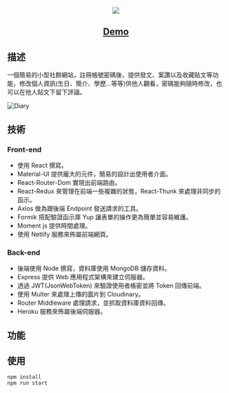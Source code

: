 <a href="https://determined-yalow-f69948.netlify.app/posts"><p align="center"><img src="https://res.cloudinary.com/dhawohjee/image/upload/v1648186659/diary/logo1_ggvdpl.png" /></p></a>
<h2 align="center"><a href="https://determined-yalow-f69948.netlify.app/posts">Demo</a></h2>

## 描述
一個簡易的小型社群網站，註冊帳號密碼後，提供發文、案讚以及收藏貼文等功能，修改個人資訊(生日、簡介、學歷...等等)供他人觀看，密碼能夠隨時修改，也可以在他人貼文下留下評論。


![Diary](https://res.cloudinary.com/dhawohjee/image/upload/v1648452354/diary/diary_ifmpcz.png "Diary")

## 技術

### Front-end

* 使用 React 撰寫。
* Material-UI 提供龐大的元件，簡易的設計出使用者介面。
* React-Router-Dom 實現出前端路由。
* React-Redux 來管理在前端一些複雜的狀態，React-Thunk 來處理非同步的函示。
* Axios 做為跟後端 Endpoint 發送請求的工具。
* Formik 搭配驗證函示庫 Yup 讓表單的操作更為簡單並容易維護。
* Moment js 提供時間處理。
* 使用 Netlify 服務來佈屬前端網頁。

### Back-end

* 後端使用 Node 撰寫，資料庫使用 MongoDB 儲存資料。
* Express 提供 Web 應用程式架構來建立伺服器。
* 透過 JWT(JsonWebToken) 來驗證使用者帳密並將 Token 回傳前端。
* 使用 Multer 來處理上傳的圖片到 Cloudinary。
* Router Middleware 處理請求，並抓取資料庫資料回傳。
* Heroku 服務來佈屬後端伺服器。

## 功能

## 使用

```
npm install
npm run start
```






 

